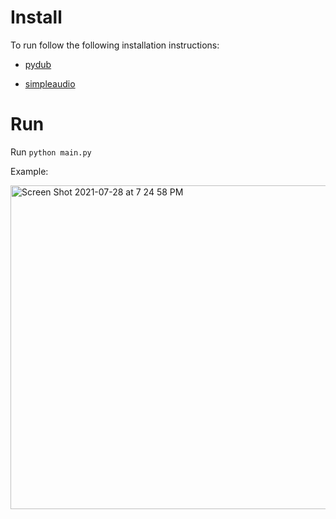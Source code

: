 # Install

To run follow the following installation instructions:

* [pydub](https://github.com/jiaaro/pydub#installation)

* [simpleaudio](https://simpleaudio.readthedocs.io/en/latest/installation.html#installation-ref)

# Run

Run `python main.py`

Example:

<img width="518" alt="Screen Shot 2021-07-28 at 7 24 58 PM" src="https://user-images.githubusercontent.com/53503018/127412913-e42e5bc9-768a-487b-bd6d-eb58cce24ea7.png">
